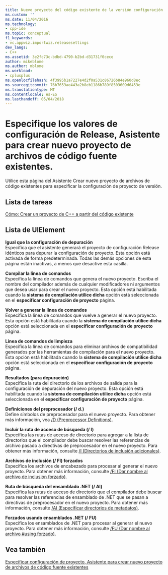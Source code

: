 ```yaml
---
title: Nuevo proyecto del código existente de la versión configuración | Documentos de Microsoft
ms.custom: ''
ms.date: 11/04/2016
ms.technology:
- cpp-ide
ms.topic: conceptual
f1_keywords:
- vc.appwiz.importwiz.releasesettings
dev_langs:
- C++
ms.assetid: 3e2fc73c-bdbd-4790-b2bd-d31731f0cece
author: mikeblome
ms.author: mblome
ms.workload:
- cplusplus
ms.openlocfilehash: 4f3995b1a7227e4d2f0a531c86726b84e960d8ec
ms.sourcegitcommit: 76b7653ae443a2b8eb1186b789f8503609d6453e
ms.translationtype: MT
ms.contentlocale: es-ES
ms.lasthandoff: 05/04/2018
---
```

# <a name="specify-release-configuration-settings-create-new-project-from-existing-code-files-wizard"></a>Especifique los valores de configuración de Release, Asistente para crear nuevo proyecto de archivos de código fuente existentes.
Utilice esta página del Asistente Crear nuevo proyecto de archivos de código existentes para especificar la configuración de proyecto de versión.  
  
## <a name="task-list"></a>Lista de tareas  
 [Cómo: Crear un proyecto de C++ a partir del código existente](../ide/how-to-create-a-cpp-project-from-existing-code.md)  
  
## <a name="uielement-list"></a>Lista de UIElement  
 **Igual que la configuración de depuración**  
 Especifica que el asistente generará el proyecto de configuración Release idénticos para depurar la configuración de proyecto. Esta opción está activada de forma predeterminada. Todas las demás opciones de esta página están inactivas, a menos que desactive esta casilla.  
  
 **Compilar la línea de comandos**  
 Especifica la línea de comandos que genera el nuevo proyecto. Escriba el nombre del compilador además de cualquier modificadores ni argumentos que desea usar para crear el nuevo proyecto. Esta opción está habilitada cuando la **sistema de compilación utilice dicha** opción está seleccionada en el **especificar configuración de proyecto** página.  
  
 **Volver a generar la línea de comandos**  
 Especifica la línea de comandos que vuelve a generar el nuevo proyecto. Esta opción está habilitada cuando la **sistema de compilación utilice dicha** opción está seleccionada en el **especificar configuración de proyecto** página.  
  
 **Línea de comandos de limpieza**  
 Especifica la línea de comandos para eliminar archivos de compatibilidad generados por las herramientas de compilación para el nuevo proyecto. Esta opción está habilitada cuando la **sistema de compilación utilice dicha** opción está seleccionada en el **especificar configuración de proyecto** página.  
  
 **Resultados (para depuración)**  
 Especifica la ruta del directorio de los archivos de salida para la configuración de depuración del nuevo proyecto. Esta opción está habilitada cuando la **sistema de compilación utilice dicha** opción está seleccionada en el **especificar configuración de proyecto** página.  
  
 **Definiciones del preprocesador (/ d.)**  
 Define símbolos de preprocesador para el nuevo proyecto. Para obtener más información, vea [/D (Preprocessor Definitions)](../build/reference/d-preprocessor-definitions.md).  
  
 **Incluir la ruta de acceso de búsqueda (/ I)**  
 Especifica las rutas de acceso de directorio para agregar a la lista de directorios que el compilador debe buscar resolver las referencias de archivo pasado a directivas de preprocesador en el nuevo proyecto. Para obtener más información, consulte [/I (Directorios de inclusión adicionales)](../build/reference/i-additional-include-directories.md).  
  
 **Archivos de inclusión (/ FI) forzados**  
 Especifica los archivos de encabezado para procesar al generar el nuevo proyecto. Para obtener más información, consulte [/FI (Dar nombre al archivo de inclusión forzado)](../build/reference/fi-name-forced-include-file.md).  
  
 **Ruta de búsqueda del ensamblado .NET (/ AI)**  
 Especifica las rutas de acceso de directorio que el compilador debe buscar para resolver las referencias de ensamblado de .NET que se pasan a directivas de preprocesador en el nuevo proyecto. Para obtener más información, consulte [/AI (Especificar directorios de metadatos)](../build/reference/ai-specify-metadata-directories.md).  
  
 **Forzados usando ensamblados .NET (/ FU)**  
 Especifica los ensamblados de .NET para procesar al generar el nuevo proyecto. Para obtener más información, consulte [/FU (Dar nombre al archivo #using forzado)](../build/reference/fu-name-forced-hash-using-file.md).  
  
## <a name="see-also"></a>Vea también  
 [Especificar configuración de proyecto, Asistente para crear nuevo proyecto de archivos de código fuente existentes](../ide/specify-project-settings-create-new-project-from-existing-code-files-wizard.md)
